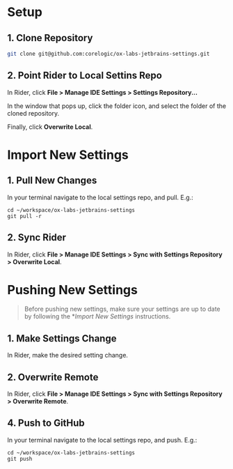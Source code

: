 # Setup

## 1. Clone Repository

```sh
git clone git@github.com:corelogic/ox-labs-jetbrains-settings.git
```

## 2. Point Rider to Local Settins Repo
In Rider, click **File > Manage IDE Settings > Settings Repository...**

In the window that pops up, click the folder icon, and select the folder of the cloned repository.

Finally, click **Overwrite Local**.

# Import New Settings

## 1. Pull New Changes
In your terminal navigate to the local settings repo, and pull. E.g.:
```
cd ~/workspace/ox-labs-jetbrains-settings
git pull -r
```

## 2. Sync Rider
In Rider, click **File > Manage IDE Settings > Sync with Settings Repository > Overwrite Local**.

# Pushing New Settings

> Before pushing new settings, make sure your settings are up to date by following the **Import New Settings* instructions.

## 1. Make Settings Change
In Rider, make the desired setting change.

## 2. Overwrite Remote
In Rider, click **File > Manage IDE Settings > Sync with Settings Repository > Overwrite Remote**.

## 4. Push to GitHub
In your terminal navigate to the local settings repo, and push. E.g.:
```
cd ~/workspace/ox-labs-jetbrains-settings
git push
```